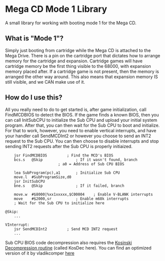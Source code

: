 # Mega CD Mode 1 Library
A small library for working with booting mode 1 for the Mega CD.

## What is "Mode 1"?
Simply just booting from cartridge while the Mega CD is attached to the Mega Drive. There is a pin on the cartridge port that dictates how to arrange memory for the cartridge and expansion. Cartridge games will have cartridge memory be the first thing visible to the 68000, with expansion memory placed after. If a cartridge game is not present, then the memory is arranged the other way around. This also means that expansion memory IS still visible, and we CAN make use of it.

## How do I use this?
All you really need to do to get started is, after game initialization, call FindMCDBIOS to detect the BIOS. If the game finds a known BIOS, then you can call InitSubCPU to initialize the Sub CPU and upload your initial system program. After that, you can then wait for the Sub CPU to boot and initialize. For that to work, however, you need to enable vertical interrupts, and have your handler call SendMCDInt2 or however you choose to send an INT2 request to the Sub CPU. You can then choose to disable interrupts and stop sending INT2 requests after the Sub CPU is properly initiaized.

		jsr	FindMCDBIOS			; Find the MCD's BIOS
		bcs.s	@Skip				; If it wasn't found, branch
							; a0 = Address of Sub CPU BIOS

		lea	SubProgram(pc),a1		; Initialize Sub CPU
		move.l	#SubProgramSize,d0
		jsr	InitSubCPU
		bne.s	@Skip				; If it failed, branch

		move.w	#$8000|%xx1xxxxx,$C00004	; Enable V-BLANK interrupts
		move	#$2000,sr			; Enable m68k interrupts
		; Wait for the Sub CPU to initialize here

	@Skip:
		...

	VInterrupt:
		jsr	SendMCDInt2			; Send MCD INT2 request
		...
		
Sub CPU BIOS code decompression also requires the [Kosinski Decompression routine](https://segaretro.org/Kosinski_compression#Decompression_code) (called KosDec here).
You can find an optimized version of it by vladikcomper [here](https://forums.sonicretro.org/index.php?threads/optimized-kosdec-and-nemdec-considerably-faster-decompression.32235/)
